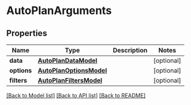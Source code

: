 # AutoPlanArguments

## Properties
Name | Type | Description | Notes
------------ | ------------- | ------------- | -------------
**data** | [**AutoPlanDataModel**](AutoPlanDataModel.md) |  | [optional] 
**options** | [**AutoPlanOptionsModel**](AutoPlanOptionsModel.md) |  | [optional] 
**filters** | [**AutoPlanFiltersModel**](AutoPlanFiltersModel.md) |  | [optional] 

[[Back to Model list]](../README.md#documentation-for-models) [[Back to API list]](../README.md#documentation-for-api-endpoints) [[Back to README]](../README.md)


